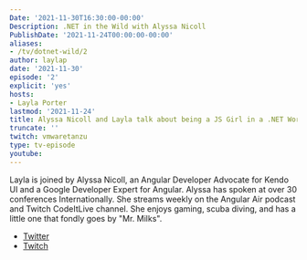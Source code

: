 ```yaml
---
Date: '2021-11-30T16:30:00-00:00'
Description: .NET in the Wild with Alyssa Nicoll
PublishDate: '2021-11-24T00:00:00-00:00'
aliases:
- /tv/dotnet-wild/2
author: laylap
date: '2021-11-30'
episode: '2'
explicit: 'yes'
hosts:
- Layla Porter
lastmod: '2021-11-24'
title: Alyssa Nicoll and Layla talk about being a JS Girl in a .NET World!
truncate: ''
twitch: vmwaretanzu
type: tv-episode
youtube: 
---
```


Layla is joined by Alyssa Nicoll,  an Angular Developer Advocate for Kendo UI and a Google Developer Expert for Angular. Alyssa has spoken at over 30 conferences Internationally. She streams weekly on the Angular Air podcast and Twitch CodeItLive channel. She enjoys gaming, scuba diving, and has a little one that fondly goes by "Mr. Milks".

- [Twitter](https://twitter.com/AlyssaNicoll)
- [Twitch](https://twitch.tv/CodeItLive)
